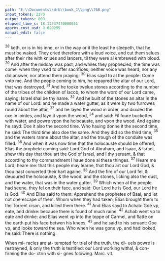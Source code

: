 ```yaml
---
path: "E:\\Documents\\drb\\book_1\\png\\768.png"
input_tokens: 2270
output_tokens: 899
elapsed_time_s: 18.12537470000051
approx_cost_usd: 0.020295
manual_edit: false
---
```

<sup>28</sup> keth, or is in his inne, or in the way or it the least he sleepeth, that he must be waked. They cried therefore with a loud voice, and cut them selues after their rite with kniues and lancers, til they were al embrewed with bloud. <sup>29</sup> And after the midday was past, and whiles they prophecied, the time was come, when they vsed to offer sacrifices, neither voice was heard, nor any did answer, nor attend them praying: <sup>30</sup> Elias sayd to al the people: Come vnto me. And the people coming to him, he repayred the altar of our Lord, that was destroyed. <sup>31</sup> And he tooke twelue stones according to the number of the tribes of the children of Iacob, to whom the word of our Lord came, saying: Israel shal be thy name. <sup>32</sup> And he built of the stones an altar in the name of our Lord: and he made a water gutter, as it were by two furrowes round about the altar, <sup>33</sup> and he layed the wood in order, and diuided the oxe in iointes, and layd it vpon the wood, <sup>34</sup> and said: Fil foure buckettes with water, and powre vpon the holocauste, and vpon the wood. And againe he sayd: Doe it also the second time. Who hauing donne it the second time, he said: The third time also doe the same. And they did so the third time, <sup>35</sup> and the waters ranne about the altar, and the trough of the conduite was filled. <sup>36</sup> And when it was now time that the holocauste should be offered, Elias the prophete coming said: Lord God of Abraham, and Isaac, & Israel, shew this day that thou art the God of Israel, and I thy seruant, & that according to thy commandment I haue done al these thinges. <sup>37</sup> Heare me Lord, heare me: that this people may learne, that thou art our Lord God, & thou hast conuerted their hart againe. <sup>38</sup> And the fire of our Lord fel, & deuoured the holocauste, & the wood, and the stones, licking also the dust, and the water, that was in the water gutter. <sup>39</sup> Which when al the people had seene, they fel on their face, and said: Our Lord he is God, our Lord he is God. <sup>40</sup> And Elias said to them: Apprehend the prophetes of Baal, and let not one escape of them. Whom when they had taken, Elias brought them to the Torrent cison, and killed them there. <sup>41</sup> And Elias sayd to Achab: Goe vp, eate, and drinke: because there is found of much raine. <sup>42</sup> Achab went vp to eate and drinke: and Elias went vp into the toppe of Carmel, and flatte on the earth put his face betwen his knees, <sup>43</sup> and he said to his seruant: Goe vp, and looke toward the sea. Who when he was gone vp, and had looked, he said: There is nothing.

<aside>When mi- racles are at- tempted for trial of the truth, the di- uels powre is restrayned, & only the truth is testified: our Lord working withal, & con- firming the do- ctrin with si- gnes folowing. Marc. vlt.</aside>

[^1]: Third booke Elias. Achab.